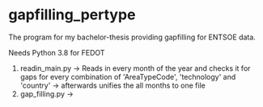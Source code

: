# gapfilling_pertype

The program for my bachelor-thesis providing gapfilling for ENTSOE data.

Needs Python 3.8 for FEDOT

1. readin_main.py
   -> Reads in every month of the year and checks it for gaps for every combination of 'AreaTypeCode', 'technology' and
   'country'
   -> afterwards unifies the all months  to one file
2. gap_filling.py
   -> 
